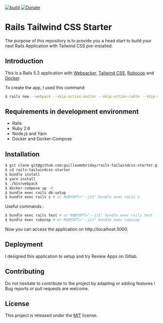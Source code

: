 [![build](https://gitlab.com/guillaumebriday/rails-tailwindcss-starter/badges/master/build.svg)](https://gitlab.com/guillaumebriday/rails-tailwindcss-starter/pipelines)
[![Donate](https://img.shields.io/badge/Donate-PayPal-green.svg)](https://www.paypal.me/guillaumebriday)

# Rails Tailwind CSS Starter

The purpose of this repository is to provide you a head start to build your next Rails Application with Tailwind CSS pre-installed.

## Introduction

This is a Rails 5.2 application with [Webpacker](https://github.com/rails/webpacker), [Tailwind CSS](https://tailwindcss.com), [Rubocop](https://github.com/rubocop-hq/rubocop) and [Docker](https://www.docker.com).

To create the app, I used this command:

```bash
$ rails new --webpack --skip-action-mailer --skip-action-cable --skip-sprockets --skip-spring  --skip-coffee --skip-turbolinks --skip-javascript --skip-bootsnap --database=postgresql .
```

## Requirements in development environment

- Rails
- Ruby 2.6
- Node.js and Yarn
- Docker and Docker-Compose

## Installation

```bash
$ git clone git@github.com:guillaumebriday/rails-tailwindcss-starter.git
$ cd rails-tailwindcss-starter
$ bundle install
$ yarn install
$ ./bin/webpack
$ docker-compose up -d
$ bundle exec rails db:setup
$ bundle exec rails s # or RUBYOPT="--jit" bundle exec rails s
```

Useful commands :
```bash
$ bundle exec rails test # or RUBYOPT="--jit" bundle exec rails test
$ bundle exec rubocop # or RUBYOPT="--jit" bundle exec rubocop
```

Now you can access the application on http://localhost:3000.

## Deployment

I designed this application to setup and try Review Apps on Gitlab.

## Contributing

Do not hesitate to contribute to the project by adapting or adding features ! Bug reports or pull requests are welcome.

## License

This project is released under the [MIT](http://opensource.org/licenses/MIT) license.
